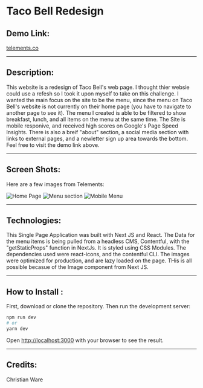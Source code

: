 # Taco Bell Redesign

## Demo Link:

[telements.co](https://telements.co/)

---

## Description:

This website is a redesign of Taco Bell's web page. I thought thier websie could use a refesh so I took it upon myself to take on this challenge. I wanted the main focus on the site to be the menu, since the menu on Taco Bell's website is not currently on their home page (you have to navigate to another page to see it). The menu I created is able to be filtered to show breakfast, lunch, and all items on the menu at the same time. The Site is mobile responive, and received high scores on Google's Page Speed Insights. There is also a breif "about" section, a social media section with links to external pages, and a newletter sign up area towards the bottom. Feel free to visit the demo link above. 

---

## Screen Shots:

Here are a few images from Telements:

![Home Page](https://telements.co/images/img1.png)
![Menu section](https://telements.co/images/img4.png)
![Mobile Menu](https://telements.co/images/404.png)

---

## Technologies:

This Single Page Application was built with Next JS and React. The Data for the menu items is being pulled from a headless CMS, Contentful, with the "getStaticProps" function in NextJs. It is styled using CSS Modules. The dependencies used were react-icons, and the contentful CLI. The images were optimized for production, and are lazy loaded on the page. THis is all possible becasue of the Image component from Next JS. 

---

## How to Install :

First, download or clone the repository. Then run the development server:

```bash
npm run dev
# or
yarn dev
```

Open [http://localhost:3000](http://localhost:3000) with your browser to see the result.

---

## Credits:

Christian Ware
